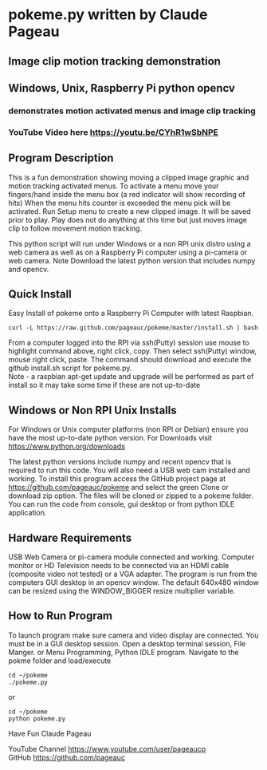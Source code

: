 # pokeme.py  written by Claude Pageau
## Image clip motion tracking demonstration
## Windows, Unix, Raspberry Pi python opencv 
### demonstrates motion activated menus and image clip tracking

### YouTube Video here https://youtu.be/CYhR1wSbNPE

## Program Description
This is a fun demonstration showing moving a clipped image graphic
and motion tracking activated menus.  To activate a menu move your
fingers/hand inside the menu box (a red indicator will show recording
of hits)  When the menu hits counter is exceeded the menu pick will
be activated.
Run Setup menu to create a new clipped image.  It will be saved prior to play.
Play does not do anything at this time but just moves image clip
to follow movement motion tracking.  

This python script will run under Windows or a non RPI unix distro using a 
web camera as well as on a Raspberry Pi computer using a pi-camera or 
web camera.  Note Download the latest python version that includes numpy
and opencv.

## Quick Install   
Easy Install of pokeme onto a Raspberry Pi Computer with latest Raspbian. 

    curl -L https://raw.github.com/pageauc/pokeme/master/install.sh | bash

From a computer logged into the RPI via ssh(Putty) session use mouse to highlight 
command above, right click, copy.  Then select ssh(Putty) window, mouse right
click, paste.  The command should download and execute the github install.sh 
script for pokeme.py.  
Note - a raspbian apt-get update and upgrade will be performed as part of install 
so it may take some time if these are not up-to-date

## Windows or Non RPI Unix Installs
For Windows or Unix computer platforms (non RPI or Debian) ensure you have the 
most up-to-date python version. For Downloads visit https://www.python.org/downloads

The latest python versions include numpy and recent opencv that is required to run
this code. You will also need a USB web cam installed and working. To install this 
program access the GitHub project page at https://github.com/pageauc/pokeme
and select the green Clone or download zip option. The files will be cloned or 
zipped to a pokeme folder. You can run the code from console, gui desktop or from
python IDLE application.

## Hardware Requirements
USB Web Camera or pi-camera module connected and working.
Computer monitor or HD Television needs to be connected via an HDMI cable
(composite video not tested) or a VGA adapter.
The program is run from the computers GUI desktop in an opencv window. 
The default 640x480 window can be resized using the WINDOW_BIGGER 
resize multiplier variable.

## How to Run Program

To launch program make sure camera and video display are connected. 
You must be in a GUI desktop session. Open a desktop terminal session, 
File Manger. or Menu Programming, Python IDLE program. 
Navigate to the pokme folder and load/execute

    cd ~/pokeme
    ./pokeme.py

or

    cd ~/pokeme
    python pokeme.py

Have Fun
Claude Pageau

YouTube Channel https://www.youtube.com/user/pageaucp    
GitHub https://github.com/pageauc    

   
    
    